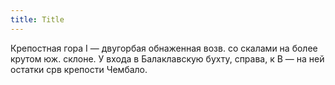 ```yaml
---
title: Title
---
```


Крепостная гора I — двугорбая обнаженная возв. со скалами на более крутом юж.
склоне. У входа в Балаклавскую бухту, справа, к В — на ней остатки срв крепости
Чембало.
